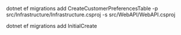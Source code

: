 dotnet ef migrations add CreateCustomerPreferencesTable -p src/Infrastructure/Infrastructure.csproj -s src/WebAPI/WebAPI.csproj

dotnet ef migrations add InitialCreate

